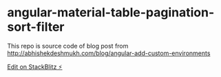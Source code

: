 # angular-material-table-pagination-sort-filter

This repo is source code of blog post from  http://abhishekdeshmukh.com/blog/angular-add-custom-environments

[Edit on StackBlitz ⚡️](https://stackblitz.com/edit/angular-add-custom-environments)
